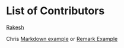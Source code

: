 # List of Contributors 

[Rakesh](https://dspg-2022.github.io/DSPG/Contributors/Rakesh/)

Chris [Markdown example](https://dspg-2022.github.io/DSPG/Contributors/Chris/) or [Remark Example](https://dspg-2022.github.io/DSPG/Contributors/Chris/Journal.html)

